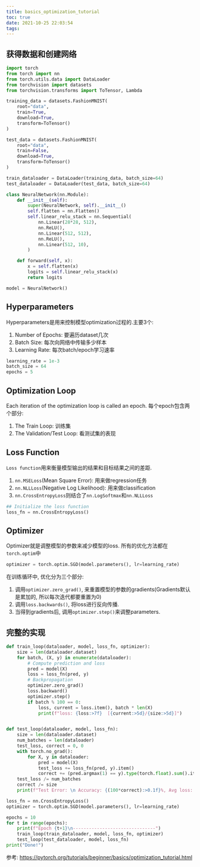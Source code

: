 ```yaml
---
title: basics_optimization_tutorial
toc: true
date: 2021-10-25 22:03:54
tags:
---
```



## 获得数据和创建网络
```python
import torch
from torch import nn
from torch.utils.data import DataLoader
from torchvision import datasets
from torchvision.transforms import ToTensor, Lambda

training_data = datasets.FashionMNIST(
    root="data",
    train=True,
    download=True,
    transform=ToTensor()
)

test_data = datasets.FashionMNIST(
    root="data",
    train=False,
    download=True,
    transform=ToTensor()
)

train_dataloader = DataLoader(training_data, batch_size=64)
test_dataloader = DataLoader(test_data, batch_size=64)

class NeuralNetwork(nn.Module):
    def __init__(self):
        super(NeuralNetwork, self).__init__()
        self.flatten = nn.Flatten()
        self.linear_relu_stack = nn.Sequential(
            nn.Linear(28*28, 512),
            nn.ReLU(),
            nn.Linear(512, 512),
            nn.ReLU(),
            nn.Linear(512, 10),
        )

    def forward(self, x):
        x = self.flatten(x)
        logits = self.linear_relu_stack(x)
        return logits

model = NeuralNetwork()
```


## Hyperparameters
Hyperparameters是用来控制模型optimization过程的.主要3个:
1. Number of Epochs: 要遍历dataset几次
2. Batch Size: 每次向网络中传输多少样本
3. Learning Rate: 每次batch/epoch学习速率

```python
learning_rate = 1e-3
batch_size = 64
epochs = 5
```

## Optimization Loop
Each iteration of the optimization loop is called an epoch. 每个epoch包含两个部分:
1. The Train Loop: 训练集
2. The Validation/Test Loop: 看测试集的表现

## Loss Function
`Loss function`用来衡量模型输出的结果和目标结果之间的差距.
1. `nn.MSELoss`(Mean Square Error): 用来做regression任务
2. `nn.NLLLoss`(Negative Log Likelihood): 用来做classification
3. `nn.CrossEntropyLoss`则结合了`nn.LogSoftmax`和`nn.NLLLoss`

```python
## Initialize the loss function
loss_fn = nn.CrossEntropyLoss()
```

## Optimizer
Optimizer就是调整模型的参数来减少模型的loss. 所有的优化方法都在`torch.optim`中
```python
optimizer = torch.optim.SGD(model.parameters(), lr=learning_rate)
```
在训练循环中, 优化分为三个部分:
1. 调用`optimizer.zero_grad()`, 来重置模型的参数的gradients(Gradients默认是累加的, 所以每次迭代都要重置为0)
2. 调用`loss.backwards()`, 将loss进行反向传播.
3. 当得到gradients后, 调用`optimizer.step()`来调整parameters.


## 完整的实现
```python
def train_loop(dataloader, model, loss_fn, optimizer):
    size = len(dataloader.dataset)
    for batch, (X, y) in enumerate(dataloader):
        # Compute prediction and loss
        pred = model(X)
        loss = loss_fn(pred, y)
        # Backpropagation
        optimizer.zero_grad()
        loss.backward()
        optimizer.step()
        if batch % 100 == 0:
            loss, current = loss.item(), batch * len(X)
            print(f"loss: {loss:>7f}  [{current:>5d}/{size:>5d}]")


def test_loop(dataloader, model, loss_fn):
    size = len(dataloader.dataset)
    num_batches = len(dataloader)
    test_loss, correct = 0, 0
    with torch.no_grad():
        for X, y in dataloader:
            pred = model(X)
            test_loss += loss_fn(pred, y).item()
            correct += (pred.argmax(1) == y).type(torch.float).sum().item()
    test_loss /= num_batches
    correct /= size
    print(f"Test Error: \n Accuracy: {(100*correct):>0.1f}%, Avg loss: {test_loss:>8f} \n")
```



```python
loss_fn = nn.CrossEntropyLoss()
optimizer = torch.optim.SGD(model.parameters(), lr=learning_rate)

epochs = 10
for t in range(epochs):
    print(f"Epoch {t+1}\n-------------------------------")
    train_loop(train_dataloader, model, loss_fn, optimizer)
    test_loop(test_dataloader, model, loss_fn)
print("Done!")
```


参考:
https://pytorch.org/tutorials/beginner/basics/optimization_tutorial.html